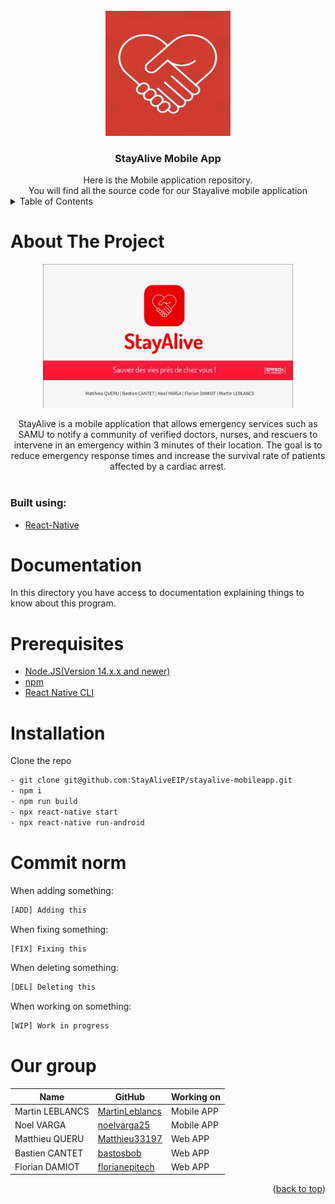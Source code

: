 <div id="top"></div>
<br />
<div align="center">
  <a href="https://github.com/StayAliveEIP/stayalive-mobileapp">
    <img src="./assets/StayAlive-logo.png" alt="StayaliveLogo" width="200" height="200">
  </a>

<h3 align="center">StayAlive Mobile App</h3>
Here is the Mobile application repository.<br/> You will find all the source code for our Stayalive mobile application
</div>
<details>
  <summary>Table of Contents</summary>
  <ol>
    <li>
      <a href="#about-the-project">About The Project</a>
      <ul>
        <li><a href="#built-with">Built With</a></li>
        <li><a href="#our-group">Our group</a></li>
        <li><a href="#commits-norm">Commits norm</a></li>
      </ul>
    </li>
    <li>
      <ul>
        <li><a href="#documentation">Documentation</a></li>
        <li><a href="#prerequisites">Prerequisites</a></li>
        <li><a href="#installation">Installation</a></li>
      </ul>
    </li>
    <li><a href="#usage">Usage</a></li>
  </ol>
</details>

# About The Project

<div align="center">
    <img src="./assets/StayAliveMainPage.png" alt="Logo" width="400" height="230">
</div>

<p align="center">
StayAlive is a mobile application that allows emergency services such as SAMU to notify a community of verified doctors, nurses, and rescuers to intervene in an emergency within 3 minutes of their location. The goal is to reduce emergency response times and increase the survival rate of patients affected by a cardiac arrest.    <br />
<br/>
</p>

### Built using:

* [React-Native](https://reactnative.dev)

# Documentation

In this directory you have access to documentation explaining things to know about this program.

# Prerequisites

* [Node.JS(Version 14.x.x and newer)](https://nodejs.org/en)
* [npm](https://www.npmjs.com)
* [React Native CLI](https://reactnative.dev/docs/environment-setup)

# Installation

Clone the repo
   ```sh
   - git clone git@github.com:StayAliveEIP/stayalive-mobileapp.git
   - npm i
   - npm run build
   - npx react-native start
   - npx react-native run-android
   ```

# Commit norm

When adding something:
```sh
[ADD] Adding this
   ```
When fixing something:
```sh
[FIX] Fixing this
   ```
When deleting something:
```sh
[DEL] Deleting this
   ```
When working on something:
```sh
[WIP] Work in progress
   ```

# Our group
| Name            | GitHub                | Working on |
|-----------------|-----------------------|------------|
| Martin LEBLANCS | [MartinLeblancs][GhML] | Mobile APP |
| Noel VARGA      | [noelvarga25][GhNV]   | Mobile APP |
| Matthieu QUERU  | [Matthieu33197][GhMQ] | Web APP |
| Bastien CANTET  | [bastosbob][GhBC] | Web APP |
| Florian DAMIOT  | [florianepitech][GhFD]              | Web APP |



[//]: # (These are the links used above)

[GhML]: <https://github.com/MartinLeblancs>
[GhMQ]: <https://github.com/Matthieu33197>
[GhNV]: <https://github.com/noelvarga25>
[GhBC]: <https://github.com/bastosbob>
[GhFD]: <https://github.com/florianepitech>


<p align="right">(<a href="#top">back to top</a>)</p>